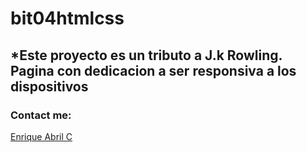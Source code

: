 # bit04htmlcss
## *Este proyecto es un tributo a J.k Rowling. Pagina con dedicacion a ser responsiva a los dispositivos
### Contact me:
[Enrique Abril C](https://www.instagram.com/enriqueabrilc/)
